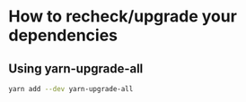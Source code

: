 # How to recheck/upgrade your dependencies

## Using yarn-upgrade-all

```bash
yarn add --dev yarn-upgrade-all
```
